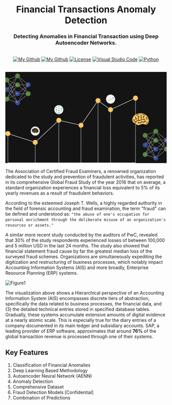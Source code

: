 <h1 align="center">Financial Transactions Anomaly Detection</h1>
  <h3 align="center">Detecting Anomalies in Financial Transaction using Deep Autoencoder Networks.</h3>

</div>

<br/>

<div align="center">
  <a href="#"><img alt="My Github" src="https://img.shields.io/badge/Still%20being%20fixed!-8A2BE2"></a>
  <a href="https://github.com/AndrewKim2807"><img alt="My Github" src="https://img.shields.io/badge/GitHub-%23121011.svg?logo=github&logoColor=white"></a>
  <a href="https://github.com/AndrewKim2807/Financial-Anomaly-Detection"><img alt="License" src="https://img.shields.io/badge/License-MIT-red"></a>
  <a href="#"><img alt="Visual Studio Code" src="https://img.shields.io/badge/Visual%20Studio%20Code-0078d7.svg?logo=visual-studio-code&logoColor=white"></a>
  <a href="#"><img alt="Python" src="https://img.shields.io/badge/Python-3776AB?logo=python&logoColor=fff"></a>
</div>

<br/>



![Thumbnail](https://github.com/AndrewKim2807/Financial-Anomaly-Detection/blob/main/Live%20Anomaly%20Detection%20in%20Financial%20Transactions.png)

The Association of Certified Fraud Examiners, a renowned organization dedicated to the study and prevention of fraudulent activities, has reported in its comprehensive Global Fraud Study of the year 2016 that on average, a standard organization experiences a financial loss equivalent to 5% of its yearly revenues as a result of fraudulent behaviors.

According to the esteemed Joseph T. Wells, a highly regarded authority in the field of forensic accounting and fraud examination, the term "fraud" can be defined and understood as:
```"the abuse of one's occupation for personal enrichment through the deliberate misuse of an organization's resources or assets."```

A similar more recent study conducted by the auditors of PwC, revealed that 30% of the study respondents experienced losses of between 100,000 and 5 million USD in the last 24 months. The study also showed that financial statement fraud cause by far the greatest median loss of the surveyed fraud schemes. Organizations are simultaneously expediting the digitization and restructuring of business processes, which notably impact Accounting Information Systems (AIS) and more broadly, Enterprise Resource Planning (ERP) systems.

![Figure1](https://github.com/AndrewKim2807/Financial-Anomaly-Detection/blob/main/figure%201.png)

The visualization above shows a Hierarchical perspective of an Accounting Information System (AIS) encompasses discrete tiers of abstraction, specifically the data related to business processes, the financial data, and (3) the detailed technical entries stored in specified database tables. Gradually, these systems accumulate extensive amounts of digital evidence at a nearly atomic scale. This is especially true for the diary entries of a company documented in its main ledger and subsidiary accounts. SAP, a leading provider of ERP software, approximates that around **76%** of the global transaction revenue is processed through one of their systems.

## Key Features
1. Classification of Financial Anomalies
2. Deep Learning Based Methodology
3. Autoencoder Neural Network (AENN)
4. Anomaly Detection
5. Comprehensive Dataset
6. Fraud Detection Models [Confidential]
7. Combination of Predictions
